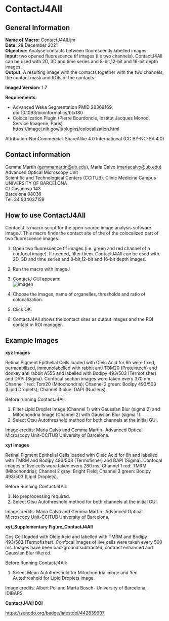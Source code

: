 # ContactJ4All

## General Information

**Name of Macro:** ContactJ4All.ijm\
**Date:** 28 December 2021\
**Objective:** Analyse contacts between fluorescently labelled images.\
**Input:** two opened fluorescence tif images (i.e two channels). ContactJ4All can be used with 2D, 3D and time series and 8-bit,12-bit and 16-bit depth images.\
**Output:** A resulting image with the contacts together with the two channels, the contact mask and ROIs of the contacts.

**ImageJ Version:** 1.7

**Requirements:** 
- Advanced Weka Segmentation PMID 28369169, doi:10.1093/bioinformatics/btx180
- Colocalization Plugin (Pierre Bourdoncle, Institut Jacques Monod, Service Imagerie, Paris) https://imagej.nih.gov/ij/plugins/colocalization.html

Attribution-NonCommercial-ShareAlike 4.0 International (CC BY-NC-SA 4.0)

## Contact information

Gemma Martin (gemmamartin@ub.edu), Maria Calvo (mariacalvo@ub.edu)\
Advanced Optical Microscopy Unit \
Scientific and Technological Centers (CCiTUB). Clinic Medicine Campus \
UNIVERSITY OF BARCELONA \
C/ Casanova 143 \
Barcelona 08036 \
Tel: 34 934037159

## How to use ContactJ4All

ContactJ is macro script for the open-source image analysis software ImageJ. This macro finds the contact site of the of the colocalized part of two fluorescence images.

1.	Open two fluorescence tif images (i.e. green and red channel of a confocal image). If needed, filter them. ContactJ4All can be used with 2D, 3D and time series and 8-bit,12-bit and 16-bit depth images. 
2.	Run the macro with ImageJ
3.	ContactJ GUI appears:\
![imagen](https://user-images.githubusercontent.com/46067312/147688322-a68fb6e9-68f4-4a22-907d-edcd08fd50a1.png)
 
4.	Choose the images, name of organelles, thresholds and ratio of colocalization. 
5.	Click OK.
6.	ContactJ4All shows the contact sites as output images and the ROI contact in ROI manager.

## Example Images

**xyz Images**

Retinal Pigment Epithelial Cells loaded with Oleic Acid for 6h were fixed, permeabilized, immunolabelled with rabbit anti TOM20 (Proteintech) and donkey anti rabbit A555 and labelled with Bodipy 493/503 (Termofisher) and DAPI (Sigma). Confocal section images were taken every 370 nm. Channel 1 red: Tom20 (Mitochondria); Channel 2 green: Bodipy 493/503 (Lipid Droplets); Channel 3 blue: DAPI (Nucleus).

Before running ContactJ4All:
1.	Filter Lipid Droplet Image (Channel 1) with Gaussian Blur (sigma 2) and Mitochondria Image (Channel 2) with Gaussian Blur (sigma 1). 
2.	Select Otsu Autothreshold method for both channels at the initial GUI.

Image credits:
Maria Calvo and Gemma Martin-  Advanced Optical Microscopy Unit-CCiTUB University of Barcelona.

**xyt Images**

Retinal Pigment Epithelial Cells loaded with Oleic Acid for 6h and labelled with TMRM and Bodipy 493/503 (Termofisher) and DAPI (Sigma). Confocal images of live cells were taken every 280 ms. Channel 1 red: TMRM (Mitochondria); Channel 2 gray: Bright Field; Channel 3 green: Bodipy 493/503 (Lipid Droplets).

Before Running ContactJ4All:
1.	No preprocessing required. 
2.	Select Otsu Autothreshold method for both channels at the initial GUI.

Image credits:
Maria Calvo and Gemma Martin-  Advanced Optical Microscopy Unit-CCiTUB University of Barcelona.

**xyt_Supplementary Figure_ContactJ4All**

Cos Cell loaded with Oleic Acid and labelled with TMRM and Bodipy 493/503 (Termofisher). Confocal images of live cells were taken every 500 ms. Images have been background subtracted, contrast enhanced and Gaussian Blur filtered.

Before Running ContactJ4All:
1. Select Mean Autothreshold for Mitochondria image and Yen Autothreshold for Lipid Droplets image.

Image credits:
Albert Pol and Marta Bosch- University of Barcelona, IDIBAPS.

**ContactJ4All DOI**

https://zenodo.org/badge/latestdoi/442839907 


